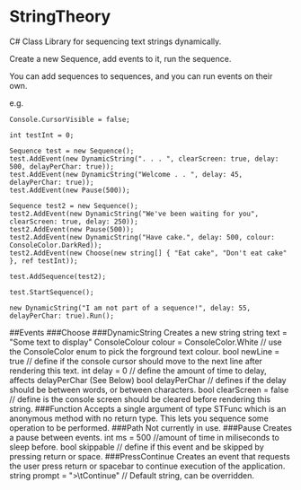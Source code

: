 # StringTheory
C# Class Library for sequencing text strings dynamically.

Create a new Sequence, add events to it, run the sequence.

You can add sequences to sequences, and you can run events on their own.

e.g.

```
Console.CursorVisible = false;

int testInt = 0;

Sequence test = new Sequence();
test.AddEvent(new DynamicString(". . . ", clearScreen: true, delay: 500, delayPerChar: true));
test.AddEvent(new DynamicString("Welcome . . ", delay: 45, delayPerChar: true));
test.AddEvent(new Pause(500));

Sequence test2 = new Sequence();
test2.AddEvent(new DynamicString("We've been waiting for you", clearScreen: true, delay: 250));
test2.AddEvent(new Pause(500));
test2.AddEvent(new DynamicString("Have cake.", delay: 500, colour: ConsoleColor.DarkRed));
test2.AddEvent(new Choose(new string[] { "Eat cake", "Don't eat cake" }, ref testInt));

test.AddSequence(test2);

test.StartSequence();

new DynamicString("I am not part of a sequence!", delay: 55, delayPerChar: true).Run();
```

##Events
###Choose
###DynamicString
Creates a new string
string text = "Some text to display"
ConsoleColour colour = ConsoleColor.White // use the ConsoleColor enum to pick the forground text colour.
bool newLine = true // define if the console cursor should move to the next line after rendering this text.
int delay = 0 // define the amount of time to delay, affects delayPerChar (See Below)
bool delayPerChar // defines if the delay should be between words, or between characters.
bool clearScreen = false // define is the console screen should be cleared before rendering this string.
###Function
Accepts a single argument of type STFunc which is an anonymous method with no return type. This lets you sequence some operation to be performed.
###Path
Not currently in use.
###Pause
Creates a pause between events.
int ms = 500 //amount of time in miliseconds to sleep before.
bool skippable // define if this event and be skipped by pressing return or space.
###PressContinue
Creates an event that requests the user press return or spacebar to continue execution of the application.
string prompt = ">\tContinue" // Default string, can be overridden.
